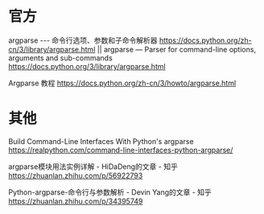 
# 官方

argparse --- 命令行选项、参数和子命令解析器 https://docs.python.org/zh-cn/3/library/argparse.html || argparse — Parser for command-line options, arguments and sub-commands https://docs.python.org/3/library/argparse.html

Argparse 教程 https://docs.python.org/zh-cn/3/howto/argparse.html

# 其他

Build Command-Line Interfaces With Python's argparse https://realpython.com/command-line-interfaces-python-argparse/

argparse模块用法实例详解 - HiDaDeng的文章 - 知乎 https://zhuanlan.zhihu.com/p/56922793

Python-argparse-命令行与参数解析 - Devin Yang的文章 - 知乎 https://zhuanlan.zhihu.com/p/34395749
